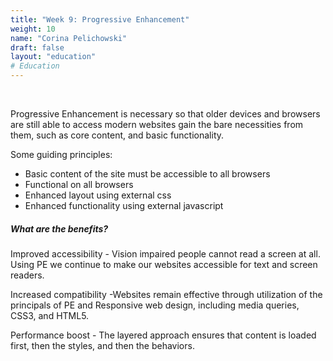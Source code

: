 ```yaml
---
title: "Week 9: Progressive Enhancement"
weight: 10
name: "Corina Pelichowski"
draft: false
layout: "education"
# Education
---
```

<br>
<div class="container">
  <p>
    Progressive Enhancement is necessary so that older devices and browsers are still able to access modern websites gain the bare necessities from them, such as core content, and basic functionality.
  </p>

  <p>Some guiding principles:</p>
  <ul>
    <li>Basic content of the site must be accessible to all browsers</li>
    <li>Functional on all browsers</li>
    <li>Enhanced layout using external css</li>
    <li>Enhanced functionality using external javascript</li>
  </ul>

  <h5>What are the benefits?</h5>
  <p>
    Improved accessibility - Vision impaired people cannot read a screen at all. Using PE we continue to make our websites accessible for text and screen readers.
  </p>

  <p>
    Increased compatibility -Websites remain effective through utilization of the principals of PE and Responsive web design, including media queries, CSS3, and HTML5.
  </p>

  <p>
    Performance boost - The layered approach ensures that content is loaded first, then the styles, and then the behaviors.
  </p>
</div>